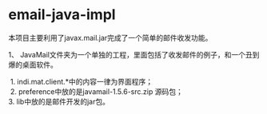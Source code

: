 # email-java-impl
本项目主要利用了javax.mail.jar完成了一个简单的邮件收发功能。

1、 JavaMail文件夹为一个单独的工程，里面包括了收发邮件的例子，和一个丑到爆的桌面软件。    
    
  1. indi.mat.client.*中的内容一律为界面程序；  
  2. preference中放的是javamail-1.5.6-src.zip 源码包；  
  3. lib中放的是邮件开发的jar包。 
   
